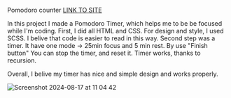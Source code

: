 Pomodoro counter  [LINK TO SITE](https://boisterous-scone-cc3fd1.netlify.app)

In this project I made a Pomodoro Timer, which helps me to be be focused while I'm coding. First, I did all HTML and CSS. For design and style, I used SCSS. I belive that code is easier to read in this way. Second step was a timer. It have one mode -> 25min focus and 5 min rest. By use "Finish button" You can stop the timer, and reset it. Timer works, thanks to recursion. 

Overall, I belive my timer has nice and simple design and works properly. 


![Screenshot 2024-08-17 at 11 04 42](https://github.com/user-attachments/assets/edb91879-a151-45f1-abd9-356da0a892cc)
